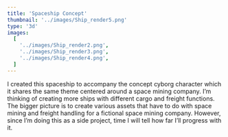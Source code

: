 ```yaml
---
title: 'Spaceship Concept'
thumbnail: '../images/Ship_render5.png'
type: '3d'
images:
  [
    '../images/Ship_render2.png',
    '../images/Ship_render3.png',
    '../images/Ship_render4.png',
  ]
---
```


I created this spaceship to accompany the concept cyborg character which it shares the same theme centered around a space mining company.
I’m thinking of creating more ships with different cargo and freight functions.
The bigger picture is to create various assets that have to do with space mining and freight handling for a fictional space mining company.
However, since I’m doing this as a side project, time I will tell how far I’ll progress with it.
